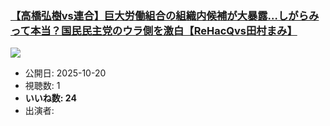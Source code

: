 ### [【高橋弘樹vs連合】巨大労働組合の組織内候補が大暴露…しがらみって本当？国民民主党のウラ側を激白【ReHacQvs田村まみ】](https://www.youtube.com/watch?v=FjrVNiBJKFs)
[![](https://img.youtube.com/vi/FjrVNiBJKFs/sddefault.jpg)](https://www.youtube.com/watch?v=FjrVNiBJKFs)
-   公開日: 2025-10-20
-   視聴数: 1
-   **いいね数: 24**
-   出演者: 
